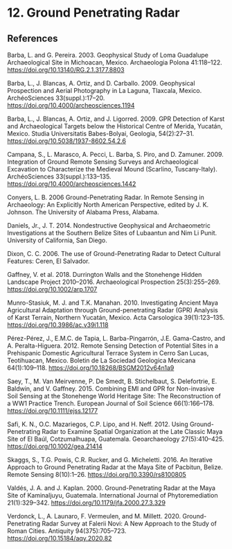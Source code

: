 # 12. Ground Penetrating Radar

## References

Barba, L. and G. Pereira. 2003. Geophysical Study of Loma Guadalupe Archaeological Site in Michoacan, Mexico. Archaeologia Polona 41:118–122. <https://doi.org/10.13140/RG.2.1.3177.8803>

Barba, L., J. Blancas, A. Ortiz, and D. Carballo. 2009. Geophysical Prospection and Aerial Photography in 
La Laguna, Tlaxcala, Mexico. ArchéoSciences 33(suppl.):17–20. <https://doi.org/10.4000/archeosciences.1194>

Barba, L., J. Blancas, A. Ortiz, and J. Ligorred. 2009. GPR Detection of Karst and Archaeological Targets below the Historical Centre of Merida, Yucatán, Mexico. Studia Universitatis Babes-Bolyai, Geologia, 54(2):27–31.
<https://doi.org/10.5038/1937-8602.54.2.6>

Campana, S., L. Marasco, A. Pecci, L. Barba, S. Piro, and D. Zamuner. 2009. Integration of Ground Remote Sensing Surveys and Archaeological Excavation to Characterize the Medieval Mound (Scarlino, Tuscany-Italy). 
ArchéoSciences 33(suppl.):133–135. <https://doi.org/10.4000/archeosciences.1442>

Conyers, L. B. 2006 Ground-Penetrating Radar. In Remote Sensing in Archaeology: An
Explicitly North American Perspective, edited by J. K. Johnson. The University of Alabama Press, Alabama.

Daniels, Jr., J. T. 2014. Nondestructive Geophysical and Archaeometric Investigations at the Southern Belize Sites of Lubaantun and Nim Li Punit. University of California, San Diego.

Dixon, C. C. 2006. The use of Ground-Penetrating Radar to Detect Cultural Features: Ceren, El Salvador.

Gaffney, V. et al. 2018. Durrington Walls and the Stonehenge Hidden Landscape Project 2010–2016. Archaeological
Prospection 25(3):255–269. <https://doi.org/10.1002/arp.1707>

Munro-Stasiuk, M. J. and T.K. Manahan. 2010. Investigating Ancient Maya Agricultural Adaptation through Ground-penetrating Radar (GPR) Analysis of Karst Terrain, Northern Yucatán, Mexico. Acta Carsologica 39(1):123–135.
<https://doi.org/10.3986/ac.v39i1.118>

Pérez-Pérez, J., E.M.C. de Tapia, L. Barba-Pingarrón, J.E. Gama-Castro, and A. Peralta-Higuera.
2012. Remote Sensing Detection of Potential Sites in a Prehispanic Domestic Agricultural Terrace System
in Cerro San Lucas, Teotihuacan, Mexico. Boletin de La Sociedad Geologica Mexicana 64(1):109–118. <https://doi.org/10.18268/BSGM2012v64n1a9>

Saey, T., M. Van Meirvenne, P. De Smedt, B. Stichelbaut, S. Delefortrie, E. Baldwin, and V. Gaffney.
2015. Combining EMI and GPR for Non-invasive Soil Sensing at the Stonehenge World Heritage Site:
The Reconstruction of a WW1 Practice Trench. European Journal of Soil Science 66(1):166–178.
<https://doi.org/10.1111/ejss.12177>

Safi, K. N., O.C. Mazariegos, C.P. Lipo, and H. Neff. 2012. Using Ground-Penetrating Radar to Examine Spatial Organization at the Late Classic Maya Site of El Baúl, Cotzumalhuapa, Guatemala. Geoarchaeology 27(5):410–425.
<https://doi.org/10.1002/gea.21414>

Skaggs, S., T.G. Powis, C.R. Rucker, and G. Micheletti. 2016. An Iterative Approach to Ground Penetrating Radar at the Maya Site of Pacbitun, Belize. Remote Sensing 8(10):1–26. <https://doi.org/10.3390/rs8100805>

Valdés, J. A. and J. Kaplan. 2000. Ground-Penetrating Radar at the Maya Site of Kaminaljuyu, Guatemala. International Journal of Phytoremediation 21(1):329–342. <https://doi.org/10.1179/jfa.2000.27.3.329>

Verdonck, L., A. Launaro, F. Vermeulen, and M. Millett. 2020. Ground-Penetrating Radar Survey at Falerii Novi: A New Approach to the Study of Roman Cities. Antiquity 94(375):705–723. <https://doi.org/10.15184/aqy.2020.82>